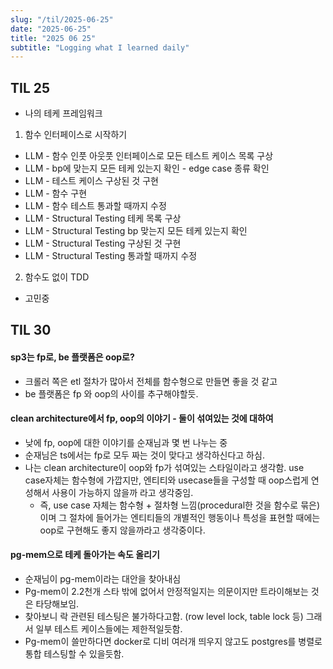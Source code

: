 ```yaml
---
slug: "/til/2025-06-25"
date: "2025-06-25"
title: "2025 06 25"
subtitle: "Logging what I learned daily"
---
```


## **TIL 25**

- 나의 테케 프레임워크

1. 함수 인터페이스로 시작하기

- LLM - 함수 인풋 아웃풋 인터페이스로 모든 테스트 케이스 목록 구상
- LLM - bp에 맞는지 모든 테케 있는지 확인 - edge case 종류 확인
- LLM - 테스트 케이스 구상된 것 구현
- LLM - 함수 구현
- LLM - 함수 테스트 통과할 때까지 수정
- LLM - Structural Testing 테케 목록 구상
- LLM - Structural Testing bp 맞는지 모든 테케 있는지 확인
- LLM - Structural Testing 구상된 것 구현
- LLM - Structural Testing 통과할 때까지 수정

2. 함수도 없이 TDD

- 고민중

## **TIL 30**

#### sp3는 fp로, be 플랫폼은 oop로?

- 크롤러 쪽은 etl 절차가 많아서 전체를 함수형으로 만들면 좋을 것 같고
- be 플랫폼은 fp 와 oop의 사이를 추구해야할듯.

#### clean architecture에서 fp, oop의 이야기 - 둘이 섞여있는 것에 대하여

- 낮에 fp, oop에 대한 이야기를 순재님과 몇 번 나누는 중
- 순재님은 ts에서는 fp로 모두 짜는 것이 맞다고 생각하신다고 하심.
- 나는 clean architecture이 oop와 fp가 섞여있는 스타일이라고 생각함. use case자체는 함수형에 가깝지만, 엔티티와 usecase들을 구성할 때 oop스럽게 연성해서 사용이 가능하지 않을까 라고 생각중임.
  - 즉, use case 자체는 함수형 + 절차형 느낌(procedural한 것을 함수로 묶은)이며 그 절차에 들어가는 엔티티들의 개별적인 행동이나 특성을 표현할 때에는 oop로 구현해도 좋지 않을까라고 생각중이다.

#### pg-mem으로 테케 돌아가는 속도 올리기

- 순재님이 pg-mem이라는 대안을 찾아내심
- Pg-mem이 2.2천개 스타 밖에 없어서 안정적일지는 의문이지만 트라이해보는 것은 타당해보임.
- 찾아보니 락 관련된 테스팅은 불가하다고함. (row level lock, table lock 등) 그래서 일부 테스트 케이스들에는 제한적일듯함.
- Pg-mem이 쓸만하다면 docker로 디비 여러개 띄우지 않고도 postgres를 병렬로 통합 테스팅할 수 있을듯함.
